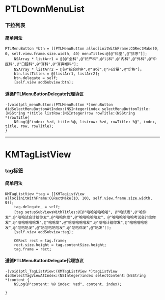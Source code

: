 # PTLDownMenuList
### 下拉列表
#### 简单用法
```
PTLMenuButton *btn = [[PTLMenuButton alloc]initWithFrame:CGRectMake(0, 0, self.view.frame.size.width, 40) menuTitles:@[@"科室",@"排序"]];
    NSArray * listArr1 = @[@"全科",@"妇产科",@"儿科",@"内科",@"外科",@"中医科",@"口腔科",@"耳科",@"耳鼻喉科"];
    NSArray * listArr2 = @[@"综合排序",@"评分",@"问诊量",@"价格"];
    btn.listTitles = @[listArr1, listArr2];
    btn.delegate = self;
    [self.view addSubview:btn];
```
#### 遵循PTLMenuButtonDelegate代理协议
```
-(void)ptl_menuButton:(PTLMenuButton *)menuButton didSelectMenuButtonAtIndex:(NSInteger)index selectMenuButtonTitle:(NSString *)title listRow:(NSInteger)row rowTitle:(NSString *)rowTitle{
    NSLog(@"index: %zd, title:%@, listrow: %zd, rowTitle: %@", index, title, row, rowTitle);
}
```

-----------------------------------------------------------------------------------------
# KMTagListView
### tag标签
#### 简单用法
```
KMTagListView *tag = [[KMTagListView alloc]initWithFrame:CGRectMake(10, 100, self.view.frame.size.width, 0)];
    tag.delegate_ = self;
    [tag setupSubViewsWithTitles:@[@"哈哈哈哈哈哈", @"哈试发",@"哈你发",@"哈哈试会计给你发",@"哈哈你发",@"哈哈哈哈哈发", @"哈哈哈哈哈哈考试会计给你发",@"哈哈哈哈哈发",@"哈哈发",@"哈哈哈哈哈发",@"哈哈计给你发",@"哈哈哈哈哈发",@"哈哈哈发",@"哈哈哈哈哈发",@"哈哈你发",@"哈发"]];
    [self.view addSubview:tag];

    CGRect rect = tag.frame;
    rect.size.height = tag.contentSize.height;
    tag.frame = rect;
```
#### 遵循PTLMenuButtonDelegate代理协议
```
-(void)ptl_TagListView:(KMTagListView *)tagListView didSelectTagViewAtIndex:(NSInteger)index selectContent:(NSString *)content {
    NSLog(@"content: %@ index: %zd", content, index);
    
}
```
